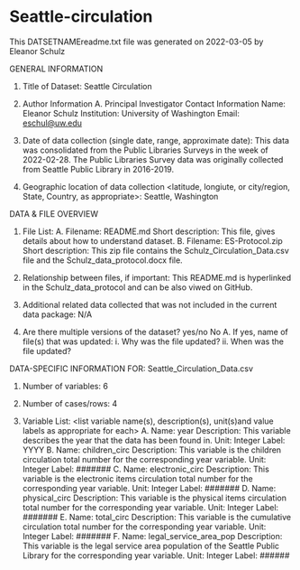 # Seattle-circulation
This DATSETNAMEreadme.txt file was generated on 2022-03-05 by Eleanor Schulz


GENERAL INFORMATION

1. Title of Dataset: Seattle Circulation 

2. Author Information
	A. Principal Investigator Contact Information
		Name: Eleanor Schulz
		Institution: University of Washington
		Email: eschul@uw.edu

3. Date of data collection (single date, range, approximate date): 
  This data was consolidated from the Public Libraries Surveys in the week of 2022-02-28.
  The Public Libraries Survey data was originally collected from Seattle Public Library in 2016-2019.

4. Geographic location of data collection <latitude, longiute, or city/region, State, Country, as appropriate>: 
  Seattle, Washington

DATA & FILE OVERVIEW

1. File List: 
  A. Filename: README.md
        Short description: This file, gives details about how to understand dataset.
  B. Filename: ES-Protocol.zip
        Short description: This zip file contains the Schulz_Circulation_Data.csv file and the Schulz_data_protocol.docx file. 

2. Relationship between files, if important: 
  This README.md is hyperlinked in the Schulz_data_protocol and can be also viwed on GitHub.

3. Additional related data collected that was not included in the current data package: 
 N/A

4. Are there multiple versions of the dataset? yes/no
   No
	A. If yes, name of file(s) that was updated: 
		i. Why was the file updated? 
		ii. When was the file updated? 


DATA-SPECIFIC INFORMATION FOR: Seattle_Circulation_Data.csv

1. Number of variables: 6

2. Number of cases/rows: 4

3. Variable List: 
<list variable name(s), description(s), unit(s)and value labels as appropriate for each>
  A. Name: year 
     Description: This variable describes the year that the data has been found in.
     Unit: Integer
     Label: YYYY
  B. Name: children_circ
     Description: This variable is the children circulation total number for the corresponding year variable.
     Unit: Integer
     Label: #######
  C. Name: electronic_circ
     Description: This variable is the electronic items circulation total number for the corresponding year variable. 
     Unit: Integer
     Label: #######
  D. Name: physical_circ
     Description: This variable is the physical items circulation total number for the corresponding year variable.
     Unit: Integer
     Label: #######
  E. Name: total_circ
     Description: This variable is the cumulative circulation total number for the corresponding year variable. 
     Unit: Integer
     Label: #######
  F. Name: legal_service_area_pop
     Description: This variable is the legal service area population of the Seattle Public Library for the corresponding year variable.
     Unit: Integer
     Label: ######


